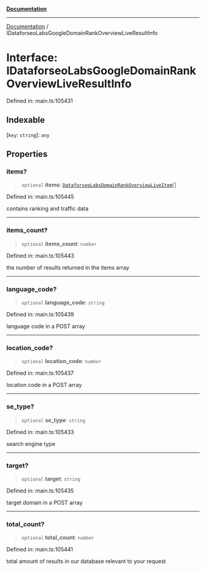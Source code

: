 [**Documentation**](../README.md)

***

[Documentation](../README.md) / IDataforseoLabsGoogleDomainRankOverviewLiveResultInfo

# Interface: IDataforseoLabsGoogleDomainRankOverviewLiveResultInfo

Defined in: main.ts:105431

## Indexable

\[`key`: `string`\]: `any`

## Properties

### items?

> `optional` **items**: [`DataforseoLabsDomainRankOverviewLiveItem`](../classes/DataforseoLabsDomainRankOverviewLiveItem.md)[]

Defined in: main.ts:105445

contains ranking and traffic data

***

### items\_count?

> `optional` **items\_count**: `number`

Defined in: main.ts:105443

the number of results returned in the items array

***

### language\_code?

> `optional` **language\_code**: `string`

Defined in: main.ts:105439

language code in a POST array

***

### location\_code?

> `optional` **location\_code**: `number`

Defined in: main.ts:105437

location code in a POST array

***

### se\_type?

> `optional` **se\_type**: `string`

Defined in: main.ts:105433

search engine type

***

### target?

> `optional` **target**: `string`

Defined in: main.ts:105435

target domain in a POST array

***

### total\_count?

> `optional` **total\_count**: `number`

Defined in: main.ts:105441

total amount of results in our database relevant to your request
